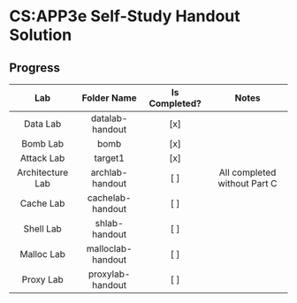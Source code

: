 # CS:APP3e Self-Study Handout Solution

## Progress

| Lab | Folder Name | Is Completed? | Notes |
| :-: | :-: | :-: | :-: |
| Data Lab | datalab-handout | [x] | |
| Bomb Lab | bomb | [x] | |
| Attack Lab | target1 | [x] | |
| Architecture Lab | archlab-handout | [ ] | All completed without Part C |
| Cache Lab | cachelab-handout | [ ] | |
| Shell Lab | shlab-handout | [ ] | |
| Malloc Lab | malloclab-handout | [ ] | |
| Proxy Lab | proxylab-handout | [ ] | |

